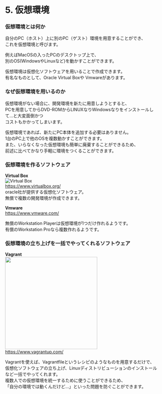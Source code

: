 # 5. 仮想環境
  
### 仮想環境とは何か
自分のPC（ホスト）上に別のPC（ゲスト）環境を用意することができ、  
これを仮想環境と呼びます。  

例えばMacOSの入ったPCのデスクトップ上で、  
別のOS(WindowsやLinuxなど)を動かすことができます。  

仮想環境は仮想化ソフトウェアを用いることで作成できます。  
有名なものとして、Oracle Virtual Boxや Vmwareがあります。

### なぜ仮想環境を用いるのか

仮想環境がない場合に、開発環境を新たに用意しようとすると、  
PCを用意してからDVD-ROMからLINUXなりWindowsなりをインストールして…と大変面倒かつ  
コストもかかってしまいます。    
  
仮想環境であれば、新たにPC本体を追加する必要はありません。  
1台のPC上で他のOSを複数動かすことができます。  
また、いらなくなった仮想環境も簡単に廃棄することができるため、  
前述に比べてかなり手軽に環境をつくることができます。  
  
### 仮想環境を作るソフトウェア
**Virtual Box**  
![Virtual Box](https://www.virtualbox.org/graphics/vbox_logo2_gradient.png)  
https://www.virtualbox.org/  
oracle社が提供する仮想化ソフトウェア。  
無償で複数の開発環境が作成できます。  
  
**Vmware**  
https://www.vmware.com/  
  
無償のWorkstation Playerは仮想環境が1つだけ作れるようです。  
有償のWorkstation Proなら複数作れるようです。  


### 仮想環境の立ち上げを一括でやってくれるソフトウェア  
**Vagrant**  
<img src="https://www.vagrantup.com/assets/images/logo-hashicorp-e1aea9d4.svg" width="300">  
https://www.vagrantup.com/  

Vagrantを使えば、Vagrantfileというレシピのようなものを用意するだけで、  
仮想化ソフトウェアの立ち上げ、Linuxディストリビューションのインストールなど一括でやってくれます。  
複数人での仮想環境を統一するために使うことができるため、  
「自分の環境では動くんだけど…」といった問題を防ぐことができます。




